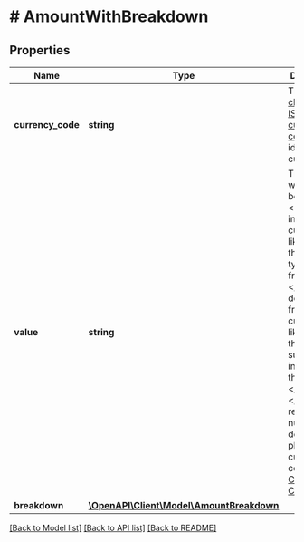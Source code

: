 # # AmountWithBreakdown

## Properties

Name | Type | Description | Notes
------------ | ------------- | ------------- | -------------
**currency_code** | **string** | The [three-character ISO-4217 currency code](/api/rest/reference/currency-codes/) that identifies the currency. |
**value** | **string** | The value, which might be:&lt;ul&gt;&lt;li&gt;An integer for currencies like &#x60;JPY&#x60; that are not typically fractional.&lt;/li&gt;&lt;li&gt;A decimal fraction for currencies like &#x60;TND&#x60; that are subdivided into thousandths.&lt;/li&gt;&lt;/ul&gt;For the required number of decimal places for a currency code, see [Currency Codes](/api/rest/reference/currency-codes/). |
**breakdown** | [**\OpenAPI\Client\Model\AmountBreakdown**](AmountBreakdown.md) |  | [optional]

[[Back to Model list]](../../README.md#models) [[Back to API list]](../../README.md#endpoints) [[Back to README]](../../README.md)
